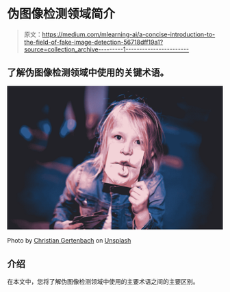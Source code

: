 # 伪图像检测领域简介

> 原文：<https://medium.com/mlearning-ai/a-concise-introduction-to-the-field-of-fake-image-detection-56718dff19a1?source=collection_archive---------1----------------------->

## 了解伪图像检测领域中使用的关键术语。

![](img/895547e6930eb9f6e7a27a5387e942d3.png)

Photo by [Christian Gertenbach](https://unsplash.com/@kc_gertenbach?utm_source=unsplash&utm_medium=referral&utm_content=creditCopyText) on [Unsplash](https://unsplash.com/s/photos/fake?utm_source=unsplash&utm_medium=referral&utm_content=creditCopyText)

## 介绍

在本文中，您将了解伪图像检测领域中使用的主要术语之间的主要区别。